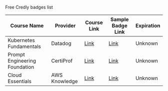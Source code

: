 Free Credly badges list

| Course Name | Provider | Course Link | Sample Badge Link | Expiration |
| --- | --- | --- | --- | --- |
| Kubernetes Fundamentals | Datadog | [Link](https://learn.datadoghq.com/bundles/k8s-fundamentals)| [Link](https://www.credly.com/org/datadog/badge/kubernetes-fundamentals) | Unknown |
| Prompt Engineering Foundation | CertiProf | [Link](https://certiprof.com/products/prompt-engineering-foundation-professional-certification-cpefpc)| [Link](https://www.credly.com/org/certiprof/badge/prompt-engineering-foundation-professional-certific.1) | Unknown |
| Cloud Essentials | AWS Knowledge | [Link](https://explore.skillbuilder.aws/learn/public/learning_plan/view/82/cloud-essentials-knowledge-badge-readiness-path)| [Link](https://www.credly.com/org/amazon-web-services/badge/aws-knowledge-cloud-essentials) | Unknown |
